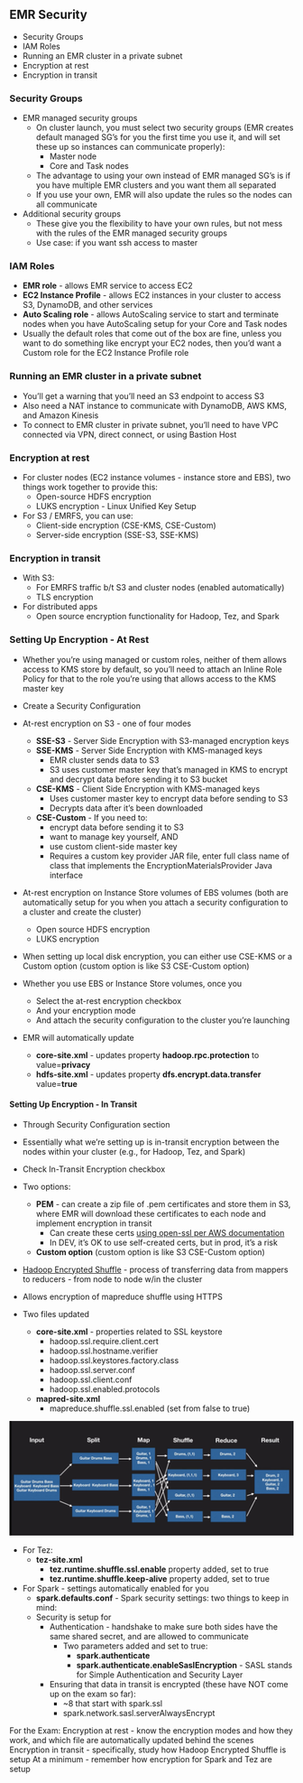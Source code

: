 
## EMR Security

* Security Groups
* IAM Roles
* Running an EMR cluster in a private subnet
* Encryption at rest
* Encryption in transit

### Security Groups


* EMR managed security groups
  * On cluster launch, you must select two security groups (EMR creates default managed SG’s for you the first time you use it, and will set these up so instances can communicate properly):
    * Master node
    * Core and Task nodes
  * The advantage to using your own instead of EMR managed SG’s is if you have multiple EMR clusters and you want them all separated
  * If you use your own, EMR will also update the rules so the nodes can all communicate
* Additional security groups
  * These give you the flexibility to have your own rules, but not mess with the rules of the EMR managed security groups
  * Use case: if you want ssh access to master

### IAM Roles
* **EMR role** - allows EMR service to access EC2
* **EC2 Instance Profile** - allows EC2 instances in your cluster to access S3, DynamoDB, and other services
* **Auto Scaling role** - allows AutoScaling service to start and terminate nodes when you have AutoScaling setup for your Core and Task nodes
* Usually the default roles that come out of the box are fine, unless you want to do something like encrypt your EC2 nodes, then you’d want a Custom role for the EC2 Instance Profile role

### Running an EMR cluster in a private subnet
* You’ll get a warning that you’ll need an S3 endpoint to access S3
* Also need a NAT instance to communicate with DynamoDB, AWS KMS, and Amazon Kinesis
* To connect to EMR cluster in private subnet, you’ll need to have VPC connected via VPN, direct connect, or using Bastion Host

### Encryption at rest
* For cluster nodes (EC2 instance volumes - instance store and EBS), two things work together to provide this:
  * Open-source HDFS encryption
  * LUKS encryption - Linux Unified Key Setup
* For S3 / EMRFS, you can use:
  * Client-side encryption (CSE-KMS, CSE-Custom)
  * Server-side encryption (SSE-S3, SSE-KMS)

### Encryption in transit
* With S3:
  * For EMRFS traffic b/t S3 and cluster nodes (enabled automatically)
  * TLS encryption
* For distributed apps
  * Open source encryption functionality for Hadoop, Tez, and Spark

### Setting Up Encryption - At Rest
* Whether you’re using managed or custom roles, neither of them allows access to KMS store by default, so you’ll need to attach an Inline Role Policy for that to the role you’re using that allows access to the KMS master key
* Create a Security Configuration

* At-rest encryption on S3 - one of four modes
  * **SSE-S3** - Server Side Encryption with S3-managed encryption keys
  * **SSE-KMS** - Server Side Encryption with KMS-managed keys
    * EMR cluster sends data to S3
    * S3 uses customer master key that’s managed in KMS to encrypt and decrypt data before sending it to S3 bucket
  * **CSE-KMS** - Client Side Encryption with KMS-managed keys
    * Uses customer master key to encrypt data before sending to S3
    * Decrypts data after it’s been downloaded
  * **CSE-Custom** - If you need to: 
    * encrypt data before sending it to S3
    * want to manage key yourself, AND 
    * use custom client-side master key
    * Requires a custom key provider JAR file, enter full class name of class that implements the EncryptionMaterialsProvider Java interface

* At-rest encryption on Instance Store volumes of EBS volumes (both are automatically setup for you when you attach a security configuration to a cluster and create the cluster)
  * Open source HDFS encryption
  * LUKS encryption
* When setting up local disk encryption, you can either use CSE-KMS or a Custom option (custom option is like S3 CSE-Custom option)

* Whether you use EBS or Instance Store volumes, once you
  * Select the at-rest encryption checkbox
  * And your encryption mode
  * And attach the security configuration to the cluster you’re launching
* EMR will automatically update
  * **core-site.xml** - updates property **hadoop.rpc.protection** to value=**privacy**
  * **hdfs-site.xml** - updates property **dfs.encrypt.data.transfer** value=**true**

#### Setting Up Encryption - In Transit
* Through Security Configuration section
* Essentially what we’re setting up is in-transit encryption between the nodes within your cluster (e.g., for Hadoop, Tez, and Spark)
* Check In-Transit Encryption checkbox
* Two options:
  * **PEM** - can create a zip file of .pem certificates and store them in S3, where EMR will download these certificates to each node and implement encryption in transit
    * Can create these certs [using open-ssl per AWS documentation](http://docs.aws.amazon.com/emr/latest/ReleaseGuide/emr-encryption-certificates.html)
    * In DEV, it’s OK to use self-created certs, but in prod, it’s a risk
  * **Custom option** (custom option is like S3 CSE-Custom option) 

* [Hadoop Encrypted Shuffle](https://hadoop.apache.org/docs/r2.7.1/hadoop-mapreduce-client/hadoop-mapreduce-client-core/EncryptedShuffle.html) - process of transferring data from mappers to reducers - from node to node w/in the cluster
* Allows encryption of mapreduce shuffle using HTTPS
* Two files updated
  * **core-site.xml** - properties related to SSL keystore
    * hadoop.ssl.require.client.cert
    * hadoop.ssl.hostname.verifier
    * hadoop.ssl.keystores.factory.class
    * hadoop.ssl.server.conf
    * hadoop.ssl.client.conf
    * hadoop.ssl.enabled.protocols
  * **mapred-site.xml**
    * mapreduce.shuffle.ssl.enabled (set from false to true)


![Hadoop Encrypted Shuffle](images/hadoop_encrypted_shuffle.png)

* For Tez:
  * **tez-site.xml**
    * **tez.runtime.shuffle.ssl.enable** property added, set to true
    * **tez.runtime.shuffle.keep-alive** property added, set to true
* For Spark - settings automatically enabled for you
  * **spark.defaults.conf** - Spark security settings: two things to keep in mind:
  * Security is setup for
    * Authentication - handshake to make sure both sides have the same shared secret, and are allowed to communicate
      * Two parameters added and set to true:
        * **spark.authenticate**
        * **spark.authenticate.enableSaslEncryption** - SASL stands for Simple Authentication and Security Layer
    * Ensuring that data in transit is encrypted (these have NOT come up on the exam so far):
      * ~8 that start with spark.ssl
      * spark.network.sasl.serverAlwaysEncrypt

For the Exam:
Encryption at rest - know the encryption modes and how they work, and which file are automatically updated behind the scenes
Encryption in transit - specifically, study how Hadoop Encrypted Shuffle is setup
At a minimum - remember how encryption for Spark and Tez are setup

